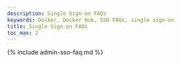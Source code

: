 ```yaml
---
description: Single Sign-on FAQs
keywords: Docker, Docker Hub, SSO FAQs, single sign-on
title: Single Sign-on FAQs
toc_max: 2
---
```


{% include admin-sso-faq.md %}